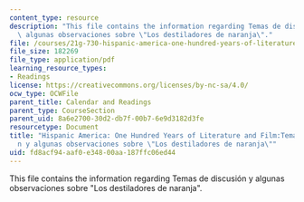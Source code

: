 ```yaml
---
content_type: resource
description: "This file contains the information regarding Temas de discusi\xF3n y\
  \ algunas observaciones sobre \"Los destiladores de naranja\"."
file: /courses/21g-730-hispanic-america-one-hundred-years-of-literature-and-film-spring-2014/fd8acf94aaf0e34800aa187ffc06ed44_MIT21G_730S14_Ses4_naranja.pdf
file_size: 182269
file_type: application/pdf
learning_resource_types:
- Readings
license: https://creativecommons.org/licenses/by-nc-sa/4.0/
ocw_type: OCWFile
parent_title: Calendar and Readings
parent_type: CourseSection
parent_uid: 8a6e2700-30d2-db7f-00b7-6e9d3182d3fe
resourcetype: Document
title: "Hispanic America: One Hundred Years of Literature and Film:Temas de discusi\xF3\
  n y algunas observaciones sobre \"Los destiladores de naranja\""
uid: fd8acf94-aaf0-e348-00aa-187ffc06ed44
---
```

This file contains the information regarding Temas de discusión y algunas observaciones sobre "Los destiladores de naranja".